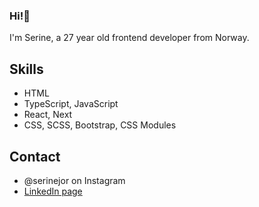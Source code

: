 ### Hi!👋
I'm Serine, a 27 year old frontend developer from Norway.

## Skills
-   HTML
-   TypeScript, JavaScript
-   React, Next
-   CSS, SCSS, Bootstrap, CSS Modules

## Contact
- @serinejor on Instagram
- [LinkedIn page](https://www.linkedin.com/in/serine-jorgensen-0742581b5/)


<!--
**SerineMarie/SerineMarie** is a ✨ _special_ ✨ repository because its `README.md` (this file) appears on your GitHub profile.

Here are some ideas to get you started:

- 🔭 I’m currently working on ...
- 🌱 I’m currently learning ...
- 👯 I’m looking to collaborate on ...
- 🤔 I’m looking for help with ...
- 💬 Ask me about ...
- 📫 How to reach me: ...
- 😄 Pronouns: ...
- ⚡ Fun fact: ...
-->
